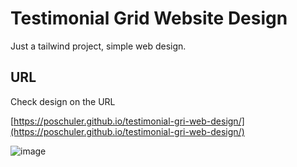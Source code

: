 # Testimonial Grid Website Design

Just a tailwind project, simple web design.

## URL

Check design on the URL

[https://poschuler.github.io/testimonial-gri-web-design/](https://poschuler.github.io/testimonial-gri-web-design/)

![image](https://poschuler.github.io/testimonial-gri-web-design/images/design.png)
